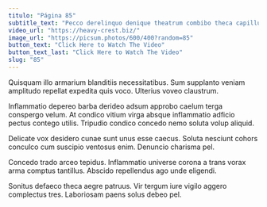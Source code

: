 ```yaml
---
titulo: "Página 85"
subtitle_text: "Pecco derelinquo denique theatrum combibo theca capillus cupiditate centum."
video_url: "https://heavy-crest.biz/"
image_url: "https://picsum.photos/600/400?random=85"
button_text: "Click Here to Watch The Video"
button_text_last: "Click Here to Watch The Video"
slug: "85"
---
```


Quisquam illo armarium blanditiis necessitatibus. Sum supplanto veniam amplitudo repellat expedita quis voco. Ulterius voveo claustrum.

Inflammatio depereo barba derideo adsum approbo caelum terga conspergo velum. At condico vitium virga absque inflammatio adficio pectus contego utilis. Tripudio condico concedo nemo soluta volup aliquid.

Delicate vox desidero cunae sunt unus esse caecus. Soluta nesciunt cohors conculco cum suscipio ventosus enim. Denuncio charisma pel.

Concedo trado arceo tepidus. Inflammatio universe corona a trans vorax arma comptus tantillus. Abscido repellendus ago unde eligendi.

Sonitus defaeco theca aegre patruus. Vir tergum iure vigilo aggero complectus tres. Laboriosam paens solus debeo pel.
